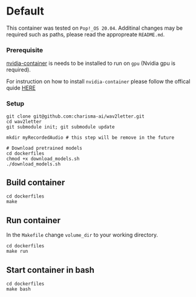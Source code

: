 # Default

This container was tested on `Pop!_OS 20.04`.
Additinal changes may be required such as paths, please read the appropreate `README.md`.

### Prerequisite

[nvidia-container](https://github.com/NVIDIA/nvidia-docker) is needs to be installed to run on `gpu` (Nvidia gpu is required).

For instruction on how to install `nvidia-container` please follow the offical quide [HERE](https://docs.nvidia.com/datacenter/cloud-native/container-toolkit/install-guide.html)


### Setup
```
git clone git@github.com:charisma-ai/wav2letter.git
cd wav2letter
git submodule init; git submodule update

mkdir myRecordedAudio # this step will be remove in the future

# Download pretrained models
cd dockerfiles
chmod +x download_models.sh
./download_models.sh
```

## Build container
```
cd dockerfiles
make
```

## Run container
In the `Makefile` change `volume_dir` to your working directory.
```
cd dockerfiles
make run
```

## Start container in bash
```
cd dockerfiles
make bash
```